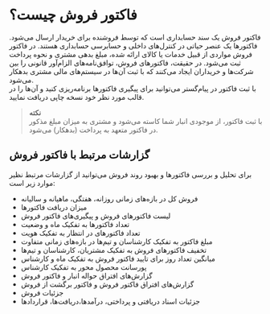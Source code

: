 # فاکتور فروش چیست؟
فاکتور فروش یک سند حسابداری است که توسط  فروشنده برای خریدار ارسال می‌شود. فاکتورها یک عنصر حیاتی در کنترل‌های داخلی و حسابرسی حسابداری هستند. در فاکتور فروش مواردی از قبیل خدمات یا کالای ارائه شده، مبلغ بدهی مشتری و نحوه پرداخت ثبت می‌شود. در حقیقت، فاکتورهای فروش، توافق‌‌نامه‌های الزام‌آور قانونی را بین شرکت‌ها و خریداران ایجاد می‌کنند که با ثبت آن‌ها در سیستم‌های مالی مشتری بدهکار می‌شود.<br>
با ثبت فاکتور در پیام‌گستر می‌توانید برای پیگیری فاکتورها برنامه‌ریزی کنید و آن‌‌ها را در قالب‌ مورد نظر خود نسخه چاپی دریافت نمایید.<br>

> **نکته**<br>
 با ثبت فاکتور، از موجودی انبار شما کاسته می‌شود و مشتری به میزان مبلغ مذکور در فاکتور متعهد به پرداخت (بدهکار) می‌شود.<br>

## گزارشات مرتبط با فاکتور فروش
برای تحلیل و بررسی فاکتورها و بهبود روند فروش می‌توانید از گزارشات مرتبط نظیر موارد زیر است:<br>
- فروش کل در بازه‌های زمانی روزانه، هفتگی، ماهیانه و سالیانه
- میزان دریافت فاکتورها
- لیست فاکتورهای فروش و پیگیری‌های فاکتور فروش
- تعداد فاکتورها به تفکیک ماه و وضعیت
- تعداد فاکتورهای در انتظار به تفکیک هویت
- مبلغ فاکتور به تفکیک کارشناسان و تیم‌ها در بازه‌های زمانی متفاوت
- تخفیف فاکتورهای فروش به تفکیک مشتریان، کارشناسان و تیم‌ها
- میانگین تعداد روز برای تایید فاکتور فروش به تفکیک ماه و کارشناس 
- پورسانت محصول محور به تفکیک کارشناس
- گزارش‌های افتراق حواله انبار و فاکتور فروش
- گزارش‌های افتراق فاکتور فروش و فاکتور برگشت از فروش
- جزئیات فروش
- جزئیات اسناد دریافتی و پرداختی، درآمدها،دریافت‌ها، قراردادها 
